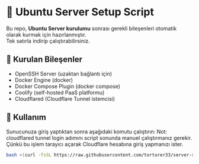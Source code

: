 # 🚀 Ubuntu Server Setup Script

Bu repo, **Ubuntu Server kurulumu** sonrası gerekli bileşenleri otomatik olarak kurmak için hazırlanmıştır.  
Tek satırla indirip çalıştırabilirsiniz.

## 🔹 Kurulan Bileşenler
- OpenSSH Server (uzaktan bağlantı için)
- Docker Engine (docker)
- Docker Compose Plugin (docker compose)
- Coolify (self-hosted PaaS platformu)
- Cloudflared (Cloudflare Tunnel istemcisi)

## 🔹 Kullanım

Sunucunuza giriş yaptıktan sonra aşağıdaki komutu çalıştırın:
Not: cloudflared tunnel login adımını script sonunda manuel çalıştırmanız gerekir. Çünkü bu işlem tarayıcı açarak Cloudflare hesabına giriş yapmanızı ister.

```bash
bash <(curl -fsSL https://raw.githubusercontent.com/torturer33/server-setup/main/setup-server.sh)


